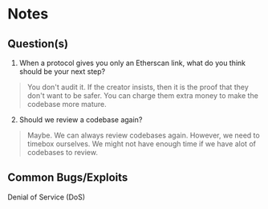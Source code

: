 # Notes

## Question(s)

1. When a protocol gives you only an Etherscan link, what do you think should be your next step?

> You don't audit it. If the creator insists, then it is the proof that they don't want to be safer. You can charge them extra money to make the codebase more mature.

2. Should we review a codebase again?

> Maybe. We can always review codebases again. However, we need to timebox ourselves. We might not have enough time if we have alot of codebases to review.


## Common Bugs/Exploits

Denial of Service (DoS)
